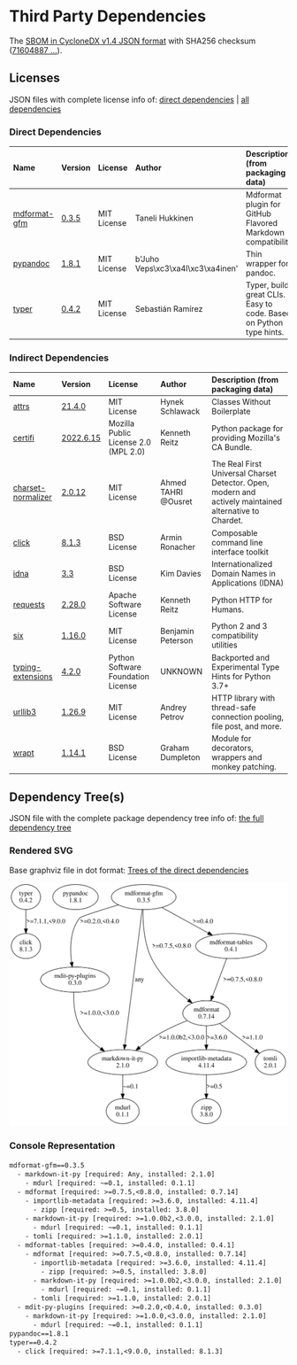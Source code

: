 # Third Party Dependencies

<!--[[[fill sbom_sha256()]]]-->
The [SBOM in CycloneDX v1.4 JSON format](https://github.com/sthagen/laskea/blob/default/sbom.json) with SHA256 checksum ([71604887 ...](https://raw.githubusercontent.com/sthagen/laskea/default/sbom.json.sha256 "sha256:71604887292c6ca3fccfeecffa51c7843573456e0a15c183f95651a652fee10f")).
<!--[[[end]]] (checksum: 4e09370e0a63bb3a04b9f0d56122f461)-->
## Licenses 

JSON files with complete license info of: [direct dependencies](direct-dependency-licenses.json) | [all dependencies](all-dependency-licenses.json)

### Direct Dependencies

<!--[[[fill direct_dependencies_table()]]]-->
| Name                                                     | Version                                               | License     | Author                            | Description (from packaging data)                                  |
|:---------------------------------------------------------|:------------------------------------------------------|:------------|:----------------------------------|:-------------------------------------------------------------------|
| [mdformat-gfm](https://github.com/hukkinj1/mdformat-gfm) | [0.3.5](https://pypi.org/project/mdformat-gfm/0.3.5/) | MIT License | Taneli Hukkinen                   | Mdformat plugin for GitHub Flavored Markdown compatibility         |
| [pypandoc](https://github.com/NicklasTegner/pypandoc)    | [1.8.1](https://pypi.org/project/pypandoc/1.8.1/)     | MIT License | b'Juho Veps\xc3\xa4l\xc3\xa4inen' | Thin wrapper for pandoc.                                           |
| [typer](https://github.com/tiangolo/typer)               | [0.4.2](https://pypi.org/project/typer/0.4.2/)        | MIT License | Sebastián Ramírez                 | Typer, build great CLIs. Easy to code. Based on Python type hints. |
<!--[[[end]]] (checksum: 0b61165d56e89e146429b5fc62e0eacb)-->

### Indirect Dependencies

<!--[[[fill indirect_dependencies_table()]]]-->
| Name                                                                                           | Version                                                       | License                              | Author              | Description (from packaging data)                                                                       |
|:-----------------------------------------------------------------------------------------------|:--------------------------------------------------------------|:-------------------------------------|:--------------------|:--------------------------------------------------------------------------------------------------------|
| [attrs](https://www.attrs.org/)                                                                | [21.4.0](https://pypi.org/project/attrs/21.4.0/)              | MIT License                          | Hynek Schlawack     | Classes Without Boilerplate                                                                             |
| [certifi](https://github.com/certifi/python-certifi)                                           | [2022.6.15](https://pypi.org/project/certifi/2022.6.15/)      | Mozilla Public License 2.0 (MPL 2.0) | Kenneth Reitz       | Python package for providing Mozilla's CA Bundle.                                                       |
| [charset-normalizer](https://github.com/ousret/charset_normalizer)                             | [2.0.12](https://pypi.org/project/charset-normalizer/2.0.12/) | MIT License                          | Ahmed TAHRI @Ousret | The Real First Universal Charset Detector. Open, modern and actively maintained alternative to Chardet. |
| [click](https://palletsprojects.com/p/click/)                                                  | [8.1.3](https://pypi.org/project/click/8.1.3/)                | BSD License                          | Armin Ronacher      | Composable command line interface toolkit                                                               |
| [idna](https://github.com/kjd/idna)                                                            | [3.3](https://pypi.org/project/idna/3.3/)                     | BSD License                          | Kim Davies          | Internationalized Domain Names in Applications (IDNA)                                                   |
| [requests](https://requests.readthedocs.io)                                                    | [2.28.0](https://pypi.org/project/requests/2.28.0/)           | Apache Software License              | Kenneth Reitz       | Python HTTP for Humans.                                                                                 |
| [six](https://github.com/benjaminp/six)                                                        | [1.16.0](https://pypi.org/project/six/1.16.0/)                | MIT License                          | Benjamin Peterson   | Python 2 and 3 compatibility utilities                                                                  |
| [typing-extensions](https://github.com/python/typing/blob/master/typing_extensions/README.rst) | [4.2.0](https://pypi.org/project/typing-extensions/4.2.0/)    | Python Software Foundation License   | UNKNOWN             | Backported and Experimental Type Hints for Python 3.7+                                                  |
| [urllib3](https://urllib3.readthedocs.io/)                                                     | [1.26.9](https://pypi.org/project/urllib3/1.26.9/)            | MIT License                          | Andrey Petrov       | HTTP library with thread-safe connection pooling, file post, and more.                                  |
| [wrapt](https://github.com/GrahamDumpleton/wrapt)                                              | [1.14.1](https://pypi.org/project/wrapt/1.14.1/)              | BSD License                          | Graham Dumpleton    | Module for decorators, wrappers and monkey patching.                                                    |
<!--[[[end]]] (checksum: e9615c18969f2d168527de583ecbcecf)-->

## Dependency Tree(s)

JSON file with the complete package dependency tree info of: [the full dependency tree](package-dependency-tree.json)

### Rendered SVG

Base graphviz file in dot format: [Trees of the direct dependencies](package-dependency-tree.dot.txt)

<img src="./package-dependency-tree.svg" alt="Trees of the direct dependencies" title="Trees of the direct dependencies"/>

### Console Representation

<!--[[[fill dependency_tree_console_text()]]]-->
````console
mdformat-gfm==0.3.5
  - markdown-it-py [required: Any, installed: 2.1.0]
    - mdurl [required: ~=0.1, installed: 0.1.1]
  - mdformat [required: >=0.7.5,<0.8.0, installed: 0.7.14]
    - importlib-metadata [required: >=3.6.0, installed: 4.11.4]
      - zipp [required: >=0.5, installed: 3.8.0]
    - markdown-it-py [required: >=1.0.0b2,<3.0.0, installed: 2.1.0]
      - mdurl [required: ~=0.1, installed: 0.1.1]
    - tomli [required: >=1.1.0, installed: 2.0.1]
  - mdformat-tables [required: >=0.4.0, installed: 0.4.1]
    - mdformat [required: >=0.7.5,<0.8.0, installed: 0.7.14]
      - importlib-metadata [required: >=3.6.0, installed: 4.11.4]
        - zipp [required: >=0.5, installed: 3.8.0]
      - markdown-it-py [required: >=1.0.0b2,<3.0.0, installed: 2.1.0]
        - mdurl [required: ~=0.1, installed: 0.1.1]
      - tomli [required: >=1.1.0, installed: 2.0.1]
  - mdit-py-plugins [required: >=0.2.0,<0.4.0, installed: 0.3.0]
    - markdown-it-py [required: >=1.0.0,<3.0.0, installed: 2.1.0]
      - mdurl [required: ~=0.1, installed: 0.1.1]
pypandoc==1.8.1
typer==0.4.2
  - click [required: >=7.1.1,<9.0.0, installed: 8.1.3]
````
<!--[[[end]]] (checksum: 5aa5c6972224d972f96156d5c1ddb088)-->
